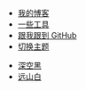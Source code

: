 - [我的博客](https://tobyqin.cn/)
- [一些工具](https://tobyqin.cn/links/)
- [跟我跟到 GitHub](https://tobyqin.github.io/)
- [切换主题](?)
<ul class="theme-switch"><li><a href="https://tobyqin.github.io/docs/#/?theme=dark" data-theme="dark">深空黑</a></li><li><a href="https://tobyqin.github.io/docs/#/?theme=light" data-theme="light">远山白</a></li></ul>